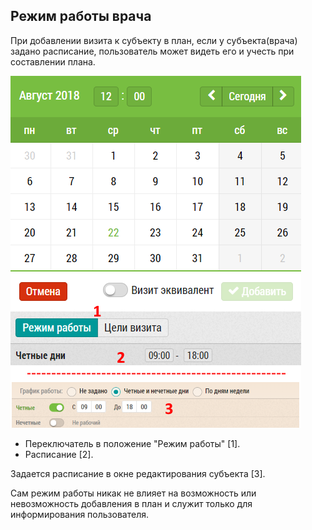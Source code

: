 ## Режим работы врача

При добавлении визита к субъекту в план, если у субъекта(врача) задано расписание, 
пользователь может видеть его и учесть при составлении плана.

![](../images/rep-add-schedule.png)

 - Переключатель в положение "Режим работы" [1].
 - Расписание [2].

Задается расписание в окне редактирования субъекта [3]. 

Сам режим работы никак не влияет на возможность или невозможность добавления в план
и служит только для информирования пользователя.
